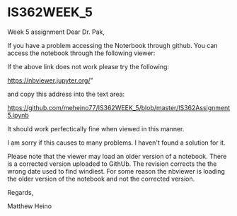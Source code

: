 # IS362WEEK_5
Week 5 assignment
Dear Dr. Pak,

If you have a problem accessing the Noterbook through github. You can access the notebook through the following viewer:

If the above link does not work please try the following:

https://nbviewer.jupyter.org/"

and copy this address into the text area:

https://github.com/meheino77/IS362WEEK_5/blob/master/IS362Assignment5.ipynb

It should work perfectically fine when viewed in this manner.

I am sorry if this causes to many problems. I haven't found a solution for it.

Please note that the viewer may load an older version of a notebook.  There is a corrected version uploaded to GithUb.  The revision corrects the the wrong date used to find windiest.  For some reason the nbviewer is loading the older version of the notebook and not the corrected version.

Regards,

Matthew Heino
